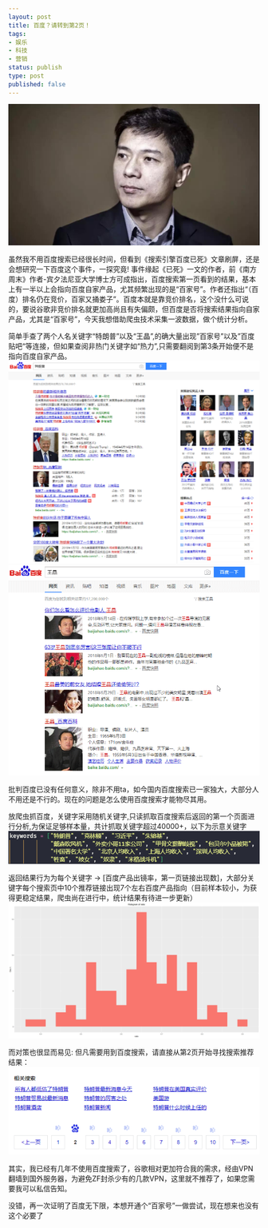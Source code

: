 ```yaml
---
layout: post
title: 百度？请转到第2页！
tags:
- 娱乐
- 科技
- 营销
status: publish
type: post
published: false
---
```


<!---
scratch

1. 交代百度事件背景
2. 爬虫关键字百度反馈
3. 结论第2页，推荐使用vpn
4. 开个玩笑，吐个槽，已开通百度号
--->

<img src="/srcode/2019-01-23baidu/bd-1.jpg"/>

虽然我不用百度搜索已经很长时间，但看到《搜索引擎百度已死》文章刷屏，还是会想研究一下百度这个事件，一探究竟! 事件缘起《已死》一文的作者，前《南方周末》作者-宾夕法尼亚大学博士方可成指出，百度搜索第一页看到的结果，基本上有一半以上会指向百度自家产品，尤其频繁出现的是“百家号”。作者还指出“（百度）排名仍在竞价，百家又捅娄子”。百度本就是靠竞价排名，这个没什么可说的，要说谷歌非竞价排名就更加高尚且有失偏颇，但百度是否将搜索结果指向自家产品，尤其是“百家号”，今天我想借助爬虫技术采集一波数据，做个统计分析。

简单手查了两个人名关键字“特朗普”以及“王晶”,的确大量出现”百家号”以及”百度贴吧“等连接，但如果查阅非热门关键字如“热力”,只需要翻阅到第3条开始便不是指向百度自家产品。
<img src="/srcode/2019-01-23baidu/bd-2.PNG"/>
<img src="/srcode/2019-01-23baidu/bd-3.gif"/>

批判百度已没有任何意义，除非不用ta，如今国内百度搜索已一家独大，大部分人不用还是不行的。现在的问题是怎么使用百度搜索才能物尽其用。

放爬虫抓百度，关键字采用随机关键字,只读抓取百度搜索后返回的第一个页面进行分析,为保证足够样本量，共计抓取关键字超过40000+，以下为示意关键字
<img src="/srcode/2019-01-23baidu/bd-4.PNG"/>

返回结果行为为每个关键字 -> [百度产品出镜率，第一页链接出现数]，大部分关键字每个搜索页中10个推荐链接出现7个左右百度产品指向（目前样本较小，为获得更稳定结果，爬虫尚在进行中，统计结果有待进一步更新）
<img src="/srcode/2019-01-23baidu/bd-6.jpeg"/>

而对策也很显而易见: 但凡需要用到百度搜索，请直接从第2页开始寻找搜索推荐结果：
<img src="/srcode/2019-01-23baidu/bd-5.PNG"/>

其实，我已经有几年不使用百度搜索了，谷歌相对更加符合我的需求，经由VPN翻墙到国外服务器，为避免ZF封杀少有的几款VPN，这里就不推荐了，如果您需要我可以私信告知。

没错，再一次证明了百度无下限，本想开通个“百家号”一做尝试，现在想来也没有这个必要了
